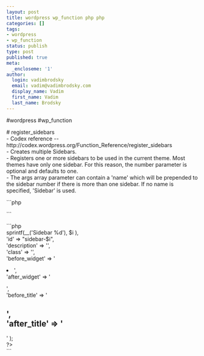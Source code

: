 ```yaml
---
layout: post
title: wordpress wp_function php php
categories: []
tags:
- wordpress
- wp_function
status: publish
type: post
published: true
meta:
  _encloseme: '1'
author:
  login: vadimbrodsky
  email: vadim@vadimbrodsky.com
  display_name: Vadim
  first_name: Vadim
  last_name: Brodsky
---
```

<p>#wordpress #wp_function</p>
<p># register_sidebars<br />
- Codex reference -- http://codex.wordpress.org/Function_Reference/register_sidebars<br />
- Creates multiple Sidebars.<br />
- Registers one or more sidebars to be used in the current theme. Most themes have only one sidebar. For this reason, the number parameter is optional and defaults to one.<br />
- The args array parameter can contain a 'name' which will be prepended to the sidebar number if there is more than one sidebar. If no name is specified, 'Sidebar' is used.</p>
<p>```php</p>
<p>```</p>
<p>```php<br />
 sprintf(__('Sidebar %d'), $i ),<br />
	'id'            =&gt; "sidebar-$i",<br />
	'description'   =&gt; '',<br />
	'class'         =&gt; '',<br />
	'before_widget' =&gt; '
<li id="%1$s" class="widget %2$s">',<br />
	'after_widget'  =&gt; '</li>
<p>',<br />
	'before_title'  =&gt; '<br />
<h2 class="widgettitle">',<br />
	'after_title'   =&gt; '</h2>
<p>' );<br />
?&gt;<br />
```</p>
